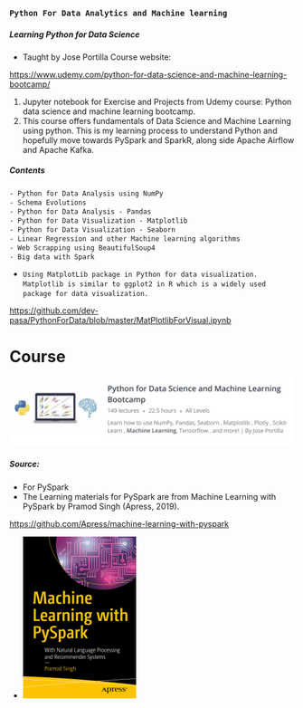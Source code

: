 ### `Python For Data Analytics and Machine learning`

##### Learning Python for Data Science
- Taught by Jose Portilla Course website: 


https://www.udemy.com/python-for-data-science-and-machine-learning-bootcamp/
1. Jupyter notebook for Exercise and Projects from Udemy course: Python data science and machine learning bootcamp.
2. This course offers fundamentals of Data Science and Machine Learning using python. This is my learning process to understand Python and hopefully move towards PySpark and SparkR, along side Apache Airflow and Apache Kafka.

##### Contents

    - Python for Data Analysis using NumPy 
    - Schema Evolutions
    - Python for Data Analysis - Pandas
    - Python for Data Visualization - Matplotlib
    - Python for Data Visualization - Seaborn
    - Linear Regression and other Machine learning algorithms
    - Web Scrapping using BeautifulSoup4
    - Big data with Spark

- `Using MatplotLib package in Python for data visualization. Matplotlib is similar to ggplot2 in R which is a widely used package for data visualization. `

https://github.com/dev-pasa/PythonForData/blob/master/MatPlotlibForVisual.ipynb
# Course
![Cover image](Course.jpg)

##### Source: 
- For PySpark 
- The Learning materials for PySpark are from Machine Learning with PySpark by Pramod Singh (Apress, 2019).

https://github.com/Apress/machine-learning-with-pyspark
- [comment]: #cover
![Cover image](PySparkBook.jpg)
